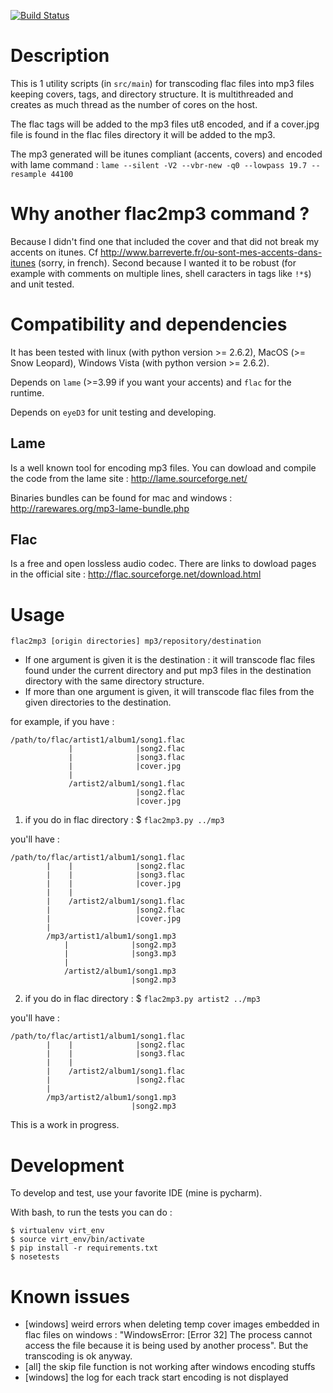 [![Build Status](https://travis-ci.org/bamthomas/flac2mp3.png)](https://travis-ci.org/bamthomas/flac2mp3)

# Description
This is 1 utility scripts (in `src/main`) for transcoding flac files into mp3 files keeping covers, tags, and directory structure. It is multithreaded and creates as much thread as the number of cores on the host.

The flac tags will be added to the mp3 files ut8 encoded, and if a cover.jpg file is found in the flac files directory it will be added to the mp3.

The mp3 generated will be itunes compliant (accents, covers) and encoded with lame command : 
`lame --silent -V2 --vbr-new -q0 --lowpass 19.7 --resample 44100`

# Why another flac2mp3 command ?
Because I didn't find one that included the cover and that did not break my accents on itunes. Cf http://www.barreverte.fr/ou-sont-mes-accents-dans-itunes (sorry, in french).
Second because I wanted it to be robust (for example with comments on multiple lines, shell caracters in tags like `!*$`) and unit tested.

# Compatibility and dependencies
It has been tested with linux (with python version >= 2.6.2), MacOS (>= Snow Leopard), Windows Vista (with python version >= 2.6.2).

Depends on `lame` (>=3.99 if you want your accents) and `flac` for the runtime.

Depends on `eyeD3` for unit testing and developing.

## Lame

Is a well known tool for encoding mp3 files. You can dowload and compile the code from the lame site : http://lame.sourceforge.net/

Binaries bundles can be found for mac and windows : http://rarewares.org/mp3-lame-bundle.php

## Flac

Is a free and open lossless audio codec. There are links to dowload pages in the official site : http://flac.sourceforge.net/download.html

# Usage
`flac2mp3 [origin directories] mp3/repository/destination`

- If one argument is given it is the destination : it will transcode flac files found under the current directory and put mp3 files in the destination directory with the same directory structure.
- If more than one argument is given, it will transcode flac files from the given directories to the destination.


for example, if you have :

    /path/to/flac/artist1/album1/song1.flac
                 |              |song2.flac
                 |              |song3.flac
                 |              |cover.jpg
                 |
                 /artist2/album1/song1.flac
                                |song2.flac
                                |cover.jpg


1) if you do in flac directory :
$ `flac2mp3.py ../mp3`

you'll have : 

    /path/to/flac/artist1/album1/song1.flac
            |    |              |song2.flac
            |    |              |song3.flac
            |    |              |cover.jpg
            |    |
            |    /artist2/album1/song1.flac
            |                   |song2.flac
            |                   |cover.jpg
            |
            /mp3/artist1/album1/song1.mp3
                |              |song2.mp3
                |              |song3.mp3
                |
                /artist2/album1/song1.mp3
                               |song2.mp3

2) if you do in flac directory : 
$ `flac2mp3.py artist2 ../mp3`

you'll have :

    /path/to/flac/artist1/album1/song1.flac
            |    |              |song2.flac
            |    |              |song3.flac
            |    |
            |    /artist2/album1/song1.flac
            |                   |song2.flac
            |
            /mp3/artist2/album1/song1.mp3
                               |song2.mp3

This is a work in progress.

# Development
To develop and test, use your favorite IDE (mine is pycharm).

With bash, to run the tests you can do :

    $ virtualenv virt_env
    $ source virt_env/bin/activate
    $ pip install -r requirements.txt
    $ nosetests
# Known issues

* [windows] weird errors when deleting temp cover images embedded in flac files on windows : "WindowsError: [Error 32] The process cannot access the file because it is being used by another process". But the transcoding is ok anyway.
* [all] the skip file function is not working after windows encoding stuffs
* [windows] the log for each track start encoding is not displayed
